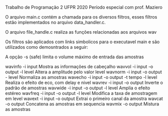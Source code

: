 Trabalho de Programação 2 UFPR 2020 
Período especial com prof. Maziero

O arquivo main.c contém a chamada para os diversos filtros, 
esses filtros estão implementados no arquivo data_handler.c.

O arquivo file_handle.c realiza as funções 
relacionadas aos arquivos wav

Os filtros são aplicados com links simbolicos para o executavel 
main e são utilizados como demosntrados a seguir:

A opção -s (safe) limita o volume 
máximo de entrada das amostras

wavinfo -i input
    Mostra as informações de cabeçalho
wavvol -i input -o output -l level
    Altera a amplitude pelo valor level
wavnorm -i input -o output - level
    Normaliza as amostras
wavecho -i input -o output -t tempo -l level
    Realiza o efeito de eco, com delay e nivel
wavrev -i input -o output 
    Inverte o padrão de amostras
wavwide -i input -o output -l level
    Amplia o efeito estéreo
wavfreq -i input -o output -l level
    Modifica a taxa de amostragem em level
wavext -i input -o output
    Extrai o primeiro canal da amostra
wavcat <arquivos> -o output
    Concatena as amostras em sequencia
wavmix <arquivos> -o output 
    Mistura as amostras